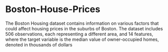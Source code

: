 # Boston-House-Prices
The Boston Housing dataset contains information on various factors that could affect housing prices in the suburbs of Boston. The dataset includes 506 observations, each representing a different area, and 14 features, where the target variable is the median value of owner-occupied homes, denoted in thousands of dollars
